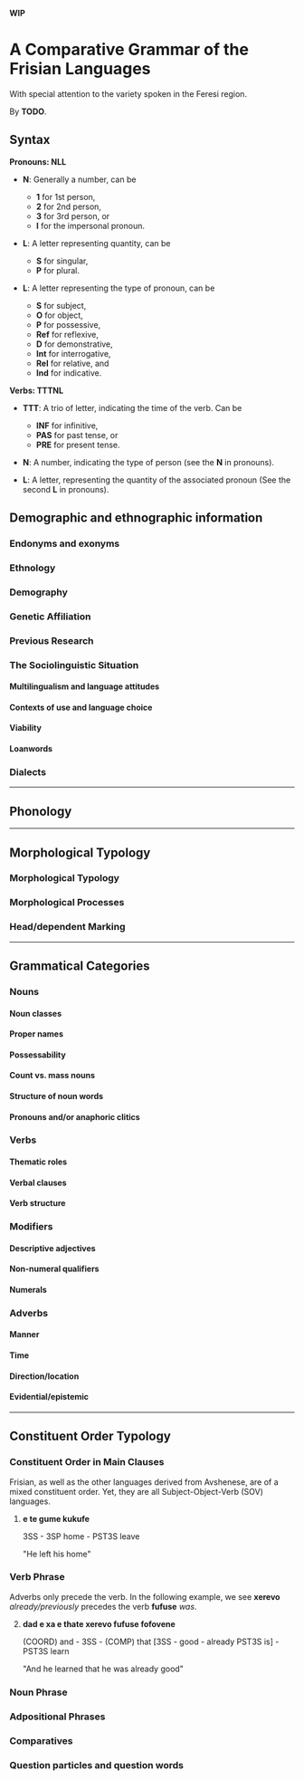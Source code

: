 **WIP**

# A Comparative Grammar of the Frisian Languages
With special attention to the variety spoken in the Feresi region.

By **TODO**.


## Syntax
**Pronouns: NLL**

* **N**: Generally a number, can be

    * **1** for 1st person,
    * **2** for 2nd person,
    * **3** for 3rd person, or
    * **I** for the impersonal pronoun.

* **L**: A letter representing quantity, can be

    * **S** for singular,
    * **P** for plural.

* **L**: A letter representing the type of pronoun, can be

    * **S** for subject,
    * **O** for object,
    * **P** for possessive,
    * **Ref** for reflexive,
    * **D** for demonstrative,
    * **Int** for interrogative,
    * **Rel** for relative, and
    * **Ind** for indicative.

**Verbs: TTTNL**

* **TTT**: A trio of letter, indicating the time of the verb.
Can be

    * **INF** for infinitive,
    * **PAS** for past tense, or
    * **PRE** for present tense.

* **N**: A number, indicating the type of person (see the **N** in pronouns).
* **L**: A letter, representing the quantity of the associated pronoun (See the second **L** in pronouns).

## Demographic and ethnographic information
### Endonyms and exonyms

### Ethnology

### Demography

### Genetic Affiliation

### Previous Research

### The Sociolinguistic Situation
#### Multilingualism and language attitudes
#### Contexts of use and language choice
#### Viability
#### Loanwords

### Dialects

---
## Phonology

---
## Morphological Typology
### Morphological Typology
### Morphological Processes
### Head/dependent Marking

---
## Grammatical Categories
### Nouns
#### Noun classes
#### Proper names
#### Possessability
#### Count vs. mass nouns
#### Structure of noun words
#### Pronouns and/or anaphoric clitics

### Verbs
#### Thematic roles
#### Verbal clauses
#### Verb structure

### Modifiers
#### Descriptive adjectives
#### Non-numeral qualifiers
#### Numerals

### Adverbs
#### Manner
#### Time
#### Direction/location
#### Evidential/epistemic

---
## Constituent Order Typology
### Constituent Order in Main Clauses
Frisian, as well as the other languages derived from Avshenese, are of a mixed constituent order.
Yet, they are all Subject-Object-Verb (SOV) languages.

1. **e te gume kukufe**

    3SS - 3SP home - PST3S leave

    "He left his home"

### Verb Phrase
Adverbs only precede the verb.
In the following example, we see **xerevo** *already/previously* precedes the verb **fufuse** *was*.

2. **dad e xa e thate xerevo fufuse fofovene**

    (COORD) and - 3SS - (COMP) that [3SS - good - already PST3S is] - PST3S learn

    "And he learned that he was already good"

### Noun Phrase
### Adpositional Phrases
### Comparatives
### Question particles and question words
